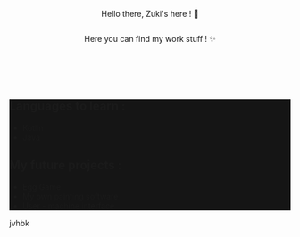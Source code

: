 <div id ="Github_Page">
  <p align ="center">Hello there, Zuki's here ! 👋</p>
  <p align ="center"><img src ="https://cdn.discordapp.com/attachments/639102961892589588/789872680350122014/code.png" alt=""/></p>
  <p align ="center">Here you can find my work stuff ! ✨</p>
</div>

<p><img src="https://img.shields.io/badge/Languages-C%2C%20C%2B%2B%2C%20C%23-blue" alt=""></p>
<p><img src="https://img.shields.io/badge/Languages-HTML%2CCSS%2CJS-important" alt=""></p>
<p><img src="https://img.shields.io/badge/Languages-PHP-blue" alt=""></p>
<p><img src="https://img.shields.io/badge/Databases-MySQL-9cf" alt=""></p>
<p><img src="https://img.shields.io/badge/JS-Discord.JS%2C%20NodeJS-yellow" alt=""></p>

<div id="learn" style="background: #151515;">
  <h2>Languages to learn :</h2>
  <ul>
    <li>Kotlin</li>
    <li>Java</li>
   </ul>

  <h2>My future projects :</h2>
    <ul>
    <li>Egg Game</li>
    <li>My own painting software</li>
    <li>User - machine interface</li>
    </ul>
</div>
jvhbk


